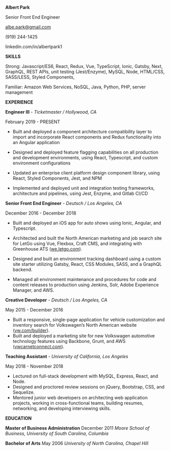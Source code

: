 **Albert Park**

Senior Front End Engineer

albe.park@gmail.com

(919) 244-1425

linkedin.com/in/albertpark1

**SKILLS**

Strong: Javascript/ES6, React, Redux, Vue, TypeScript, Ionic, Gatsby, Next, GraphQL, REST APIs, unit testing (Jest/Enzyme), MySQL, Node, HTML/CSS, SASS/LESS, Styled Components,

Familiar: Amazon Web Services, NoSQL, Java, Python, PHP, server management



**EXPERIENCE**

**Engineer III** *- Ticketmaster / Hollywood, CA*         		          

February 2019 - PRESENT

- Built and deployed a component architecture compatibility layer to import and incorporate React components and Redux functionality into an Angular application

- Designed and deployed feature flagging capabilities on all production and development environments, using React, Typescript, and custom environment configurations

- Updated an enterprise client platform design component library, using React, Styled Components, Jest, and NPM

- Implemented and deployed unit and integration testing frameworks, architecture and pipelines, using Jest, Enzyme, and Gitlab CI/CD



**Senior Front End Engineer** *- Deutsch / Los Angeles, CA*

December 2016 - December 2018

  - Built and deployed an iOS app for auto shows using Ionic, Angular, and Typescript.

  - Architected and built the North American marketing and job search site for LetGo using Vue, Flexbox, Craft CMS, and integrating with Greenhouse ATS ([we.letgo.com](https://we.letgo.com)).

  - Designed and built an environment tracking dashboard using a custom site starter utilizing Gatsby, React, CSS Modules, SASS, and a GraphQL backend.

  - Managed all environment maintenance and procedures for code and content releases to production using Jenkins, Solr, Adobe Experience Manager, and AWS.


**Creative Developer** *- Deutsch / Los Angeles, CA*

May 2015 - December 2016
 - Built a responsive, single-page application for vehicle customization and inventory search for Volkswagen’s North American website ([vw.com/builder](http://www.vw.com/builder/)).
 - Built and deployed a marketing site for new Volkswagen automotive technology features using Backbone, Grunt, and AWS ([vwcarnetconnect.com](http://www.vwcarnetconnect.com/)).

**Teaching Assistant** *- University of California, Los Angeles*

May 2018 - November 2018
 - Lectured on full-stack development with MySQL, Express, React, and Node.
 - Designed and proctored review sessions on jQuery, Bootstrap, CSS, and Sequelize.
 - Mentored junior web developers on architecting web application projects, working in cross-functional teams, building resumes, networking, and developing interviewing skills.

**EDUCATION**

**Master of Business Administration**
December 2011
*Moore School of Business, University of South Carolina, Columbia*

**Bachelor of Arts**
May 2006
*University of North Carolina, Chapel Hill*